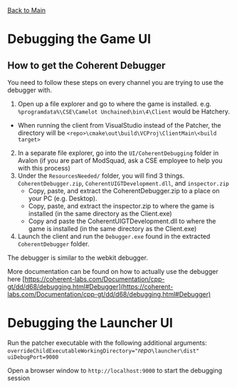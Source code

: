 [Back to Main](../README.md)

# Debugging the Game UI

## How to get the Coherent Debugger

You need to follow these steps on every channel you are trying to use the debugger with.

1. Open up a file explorer and go to where the game is installed. e.g. `%programdata%\CSE\Camelot Unchained\bin\4\Client` would be Hatchery.

- When running the client from VisualStudio instead of the Patcher, the directory will be `<repo>\cmake\out\build\VCProj\ClientMain\<build target>`

2. In a separate file explorer, go into the `UI/CoherentDebugging` folder in Avalon (if you are part of ModSquad, ask a CSE employee to help you with this process)
3. Under the `ResourcesNeeded/` folder, you will find 3 things. `CoherentDebugger.zip`, `CoherentUIGTDevelopment.dll`, and `inspector.zip`
   - Copy, paste, and extract the CoherentDebugger.zip to a place on your PC (e.g. Desktop).
   - Copy, paste, and extract the inspector.zip to where the game is installed (in the same directory as the Client.exe)
   - Copy and paste the CoherentUIGTDevelopment.dll to where the game is installed (in the same directory as the Client.exe)
4. Launch the client and run the `Debugger.exe` found in the extracted `CoherentDebugger` folder.

The debugger is similar to the webkit debugger.

More documentation can be found on how to actually use the debugger here [https://coherent-labs.com/Documentation/cpp-gt/dd/d68/debugging.html#Debugger](https://coherent-labs.com/Documentation/cpp-gt/dd/d68/debugging.html#Debugger)

# Debugging the Launcher UI

Run the patcher executable with the following additional arguments: `overrideChildExecutableWorkingDirectory="`*repo*`\launcher\dist" uiDebugPort=9000`

Open a browser window to `http://localhost:9000` to start the debugging session